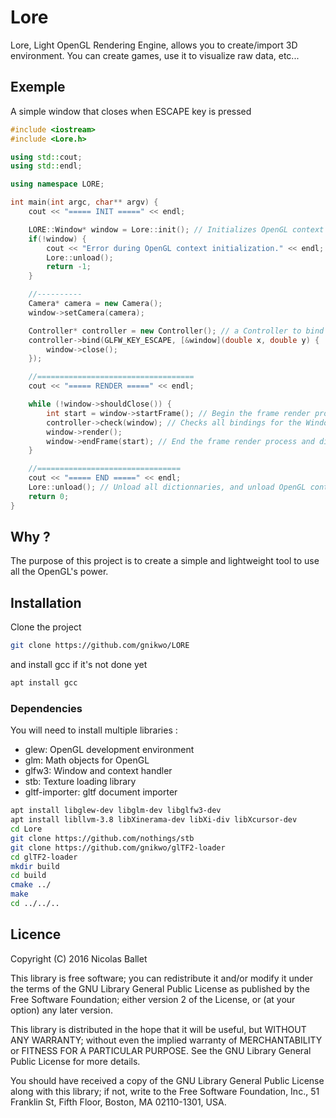 # Lore

Lore, Light OpenGL Rendering Engine, allows you to create/import 3D environment.
You can create games, use it to visualize raw data, etc...

## Exemple

A simple window that closes when ESCAPE key is pressed

```C++
#include <iostream>
#include <Lore.h>

using std::cout;
using std::endl;

using namespace LORE;

int main(int argc, char** argv) {
    cout << "===== INIT =====" << endl;

    LORE::Window* window = Lore::init(); // Initializes OpenGL context and creates a Window
    if(!window) {
        cout << "Error during OpenGL context initialization." << endl;
        Lore::unload();
        return -1;
    }

    //----------
    Camera* camera = new Camera();
    window->setCamera(camera);

    Controller* controller = new Controller(); // a Controller to bind the ESCAPE key to the Window
    controller->bind(GLFW_KEY_ESCAPE, [&window](double x, double y) {
        window->close();
    });

    //===================================
    cout << "===== RENDER =====" << endl;

    while (!window->shouldClose()) {
        int start = window->startFrame(); // Begin the frame render process
        controller->check(window); // Checks all bindings for the Window and execute de fonction if it matches
        window->render();
        window->endFrame(start); // End the frame render process and display the image on the window
    }

    //================================
    cout << "===== END =====" << endl;
    Lore::unload(); // Unload all dictionnaries, and unload OpenGL context
    return 0;
}
```
## Why ?

The purpose of this project is to create a simple and lightweight tool to use all the OpenGL's power.

## Installation

Clone the project
```bash
git clone https://github.com/gnikwo/LORE
```

and install gcc if it's not done yet
```bash
apt install gcc
```

### Dependencies

You will need to install multiple libraries :

* glew: OpenGL development environment
* glm: Math objects for OpenGL
* glfw3: Window and context handler
* stb: Texture loading library
* gltf-importer: gltf document importer

```bash
apt install libglew-dev libglm-dev libglfw3-dev
apt install libllvm-3.8 libXinerama-dev libXi-div libXcursor-dev
cd Lore
git clone https://github.com/nothings/stb
git clone https://github.com/gnikwo/glTF2-loader
cd glTF2-loader
mkdir build
cd build
cmake ../
make
cd ../../..
```

## Licence

Copyright (C) 2016 Nicolas Ballet

This library is free software; you can redistribute it and/or
modify it under the terms of the GNU Library General Public
License as published by the Free Software Foundation; either
version 2 of the License, or (at your option) any later version.

This library is distributed in the hope that it will be useful,
but WITHOUT ANY WARRANTY; without even the implied warranty of
MERCHANTABILITY or FITNESS FOR A PARTICULAR PURPOSE.  See the GNU
Library General Public License for more details.

You should have received a copy of the GNU Library General Public
License along with this library; if not, write to the
Free Software Foundation, Inc., 51 Franklin St, Fifth Floor,
Boston, MA  02110-1301, USA.

